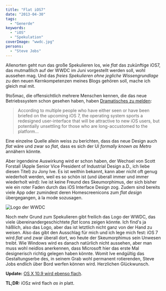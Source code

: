 ```yaml
---
title: "Flat iOS7"
date: "2013-04-30"
tags:
  - "Generde"
keywords:
  - "iOS"
  - "Spekulation"
coverImage: "wwdc.jpg"
persons:
  - "Steve Jobs"
---
```


Allenorten geht nun das große Spekulieren los, wie _flat_ das zukünftige iOS7, das mutmaßlich auf der WWDC im Juni vorgestellt werden soll, wohl aussehen mag. Und das _freies Spekulieren ohne jegliche Wissengrundlage_ zu den neuen Kernkompetenzen meines Blogs gehören soll, mache ich gleich mal mit.

9to5mac, die offensichtlich mehrere Menschen kennen, die das neue Betriebssystem schon gesehen haben, haben [Dramatisches zu melden](http://9to5mac.com/2013/04/29/jony-ive-paints-a-fresh-yet-familiar-look-for-ios-7/):

> According to multiple people who have either seen or have been briefed on the upcoming iOS 7, the operating system sports a redesigned user-interface that will be attractive to new iOS users, but potentially unsettling for those who are long-accustomed to the platform…

Eine einzelne Quelle allein weiss zu berichten, dass das neue Design auch _flat_ wäre und zwar so _flat_, dass es sich der UI _formally known as Metro_ annähern könnte.

Aber irgendeine Auswirkung wird er schon haben, der Wechsel von Scott Forstall (Apple Senior Vice President of Industrial Design a.D., ich liebe diesen Titel) zu Jony Ive. Es ist weithin bekannt, kann aber nicht oft genug wiederholt werden, weil es so schön ist (und überall immer und immer wiederholt wird): Ive ist keine Freund des Skeumorphimus, der sich bisher wie ein roter Faden durch das iOS Interface Design zog. Zudem sind bereits viele App oder zumindest deren Homescreenicons zum _flat design_ übergegangen, à la mode sozusagen.

![Logo der WWDC](/images/wwdc.jpg)

Noch mehr Grund zum Spekulieren gibt freilich das Logo der WWDC, das viele übereinandergeschichtete _flat_ Icons zeigen könnte. Ich find's ja häßlich, also das Logo, aber das ist letztlich nicht ganz von der Hand zu weisen. Also das gibt den Ausschlag für mich und ich lege mich fest: iOS 7 wird _flat_ und zwar überall dort, wo heute der Skeumorphimus sein Unwesen treibt. Wie Windows wird es danach natürlich nicht aussehen, aber man muss wohl neidlos anerkennen, dass Microsoft hier das erste Mal designerisch richtig gelegen haben könnte. Womit Ive endgültig das Gestaltungserbe des, in seinem Grab wohl permanent rotierenden, Steve Jobs endlich über Bord werfen können wird. Herzlichen Glückwunsch.

**Update:** [OS X 10.9 wird ebenso flach](http://www.qxm.de/digitalewelt/2808/enthuellt-mac-os-x-109-im-flat-design).

**TL;DR:** iOSz wird flach _as in_ platt.

